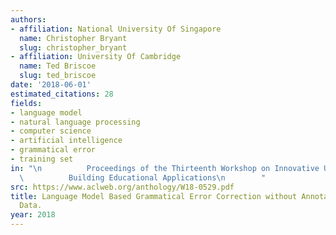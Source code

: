 ```yaml
---
authors:
- affiliation: National University Of Singapore
  name: Christopher Bryant
  slug: christopher_bryant
- affiliation: University Of Cambridge
  name: Ted Briscoe
  slug: ted_briscoe
date: '2018-06-01'
estimated_citations: 28
fields:
- language model
- natural language processing
- computer science
- artificial intelligence
- grammatical error
- training set
in: "\n          Proceedings of the Thirteenth Workshop on Innovative Use of NLP for\n\
  \          Building Educational Applications\n        "
src: https://www.aclweb.org/anthology/W18-0529.pdf
title: Language Model Based Grammatical Error Correction without Annotated Training
  Data.
year: 2018
---
```

